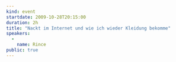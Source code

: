```yaml
---
kind: event
startdate: 2009-10-28T20:15:00
duration: 2h
title: "Nackt im Internet und wie ich wieder Kleidung bekomme"
speakers:
  -
    name: Rince
public: true
---
```


